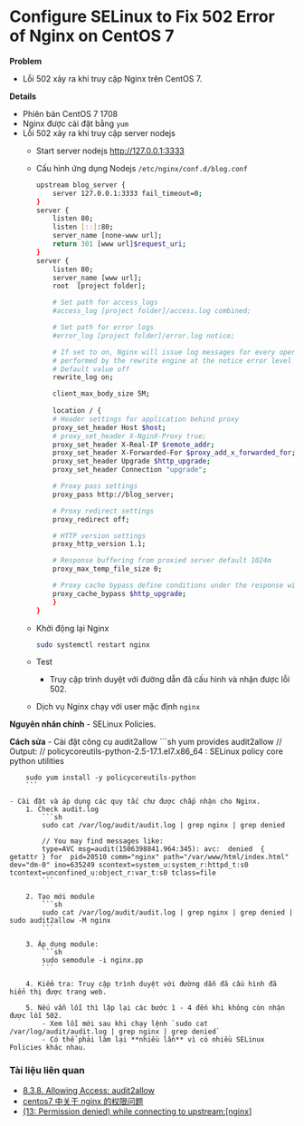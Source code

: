 # Configure SELinux to Fix 502 Error of Nginx on CentOS 7

**Problem**

- Lỗi 502 xảy ra khi truy cập Nginx trên CentOS 7.

**Details**

- Phiên bản CentOS 7 1708
- Nginx được cài đặt bằng `yum`
- Lỗi 502 xảy ra khi truy cập server nodejs
    - Start server nodejs http://127.0.0.1:3333
    - Cấu hình ứng dụng Nodejs `/etc/nginx/conf.d/blog.conf`
        ```sh
        upstream blog_server {
            server 127.0.0.1:3333 fail_timeout=0;
        }
        server {
            listen 80;
            listen [::]:80;
            server_name [none-www url];
            return 301 [www url]$request_uri;
        }
        server {
            listen 80;
            server_name [www url];
            root  [project folder];

            # Set path for access_logs
            #access_log [project folder]/access.log combined;

            # Set path for error logs
            #error_log [project folder]/error.log notice; 

            # If set to on, Nginx will issue log messages for every operation
            # performed by the rewrite engine at the notice error level
            # Default value off
            rewrite_log on;

            client_max_body_size 5M;
            
            location / {
            # Header settings for application behind proxy
            proxy_set_header Host $host;
            # proxy_set_header X-NginX-Proxy true;
            proxy_set_header X-Real-IP $remote_addr;
            proxy_set_header X-Forwarded-For $proxy_add_x_forwarded_for;
            proxy_set_header Upgrade $http_upgrade;
            proxy_set_header Connection "upgrade";

            # Proxy pass settings
            proxy_pass http://blog_server;

            # Proxy redirect settings
            proxy_redirect off;

            # HTTP version settings
            proxy_http_version 1.1;

            # Response buffering from proxied server default 1024m
            proxy_max_temp_file_size 0;

            # Proxy cache bypass define conditions under the response will not be taken from cache
            proxy_cache_bypass $http_upgrade;
            }
        }

        ```

    - Khởi động lại Nginx
        ```sh
        sudo systemctl restart nginx
        ```

    - Test
        - Truy cập trình duyệt với đường dẫn đã cấu hình và nhận được lỗi 502.

    - Dịch vụ Nginx chạy với user mặc định `nginx`

**Nguyên nhân chính**
    - SELinux Policies.

**Cách sửa**
    - Cài đặt công cụ audit2allow
        ```sh
        yum provides audit2allow
        // Output: 
        // policycoreutils-python-2.5-17.1.el7.x86_64 : SELinux policy core python utilities

        sudo yum install -y policycoreutils-python
        ```
    
    - Cài đặt và áp dụng các quy tắc chư được chấp nhận cho Nginx.
        1. Check audit.log
            ```sh
            sudo cat /var/log/audit/audit.log | grep nginx | grep denied

            // You may find messages like:
            type=AVC msg=audit(1506398841.964:345): avc:  denied  { getattr } for  pid=20510 comm="nginx" path="/var/www/html/index.html" dev="dm-0" ino=635249 scontext=system_u:system_r:httpd_t:s0 tcontext=unconfined_u:object_r:var_t:s0 tclass=file
            ```

        2. Tạo mới module
            ```sh
            sudo cat /var/log/audit/audit.log | grep nginx | grep denied | sudo audit2allow -M nginx
            ```

        3. Áp dụng module:
            ```sh
            sudo semodule -i nginx.pp
            ```

        4. Kiểm tra: Truy cập trình duyệt với đường dẫn đã cấu hình đã hiển thị được trang web.

        5. Nếu vẫn lỗi thì lặp lại các bước 1 - 4 đến khi không còn nhận được lỗi 502.
            - Xem lỗi mới sau khi chạy lệnh `sudo cat /var/log/audit/audit.log | grep nginx | grep denied`
            - Có thể phải làm lại **nhiều lần** vì có nhiều SELinux Policies khác nhau.

### Tài liệu liên quan

* [8.3.8. Allowing Access: audit2allow](https://access.redhat.com/documentation/en-US/Red_Hat_Enterprise_Linux/6/html/Security-Enhanced_Linux/sect-Security-Enhanced_Linux-Fixing_Problems-Allowing_Access_audit2allow.html)
* [centos7 中关于 nginx 的权限问题](https://www.v2ex.com/t/171804)
* [(13: Permission denied) while connecting to upstream:[nginx]](https://stackoverflow.com/questions/23948527/13-permission-denied-while-connecting-to-upstreamnginx)